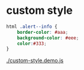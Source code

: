 # custom style

````css
html .alert--info {
    border-color: #aaa;
    background-color: #eee;
    color:#333;
}
````

<!--MR-R {
    type: "pre",
    file: './custom-style.demo.js'
} -->
[./custom-style.demo.js](./custom-style.demo.js)

<div id="example__custom-style_node"></div>
